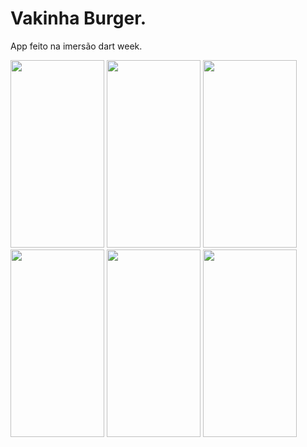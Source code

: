 # Vakinha Burger.

App feito na imersão dart week. 

<img src="https://user-images.githubusercontent.com/105370573/217072788-2233ca81-6a5c-4de7-964b-1181421116a1.jpg" width="150" height="300"> <img src="https://user-images.githubusercontent.com/105370573/217072816-dd204f66-6598-4532-84b6-e548f7e2ce94.jpg" width="150" height="300"> <img src="https://user-images.githubusercontent.com/105370573/217072812-ed269b31-61dc-47a8-b7b4-3143f29144c4.jpg" width="150" height="300"> <img src="https://user-images.githubusercontent.com/105370573/217072795-a727ddea-d05b-4c32-b2c9-d28c8f118cdd.jpg" width="150" height="300"> <img src="https://user-images.githubusercontent.com/105370573/217072804-e0483be9-dda9-407e-8bc2-30add22a9e49.jpg" width="150" height="300"> <img src="https://user-images.githubusercontent.com/105370573/217072810-4fb201c1-f164-4e19-808d-06c565cc7148.jpg" width="150" height="300">



